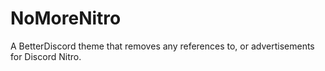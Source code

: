 # NoMoreNitro
A BetterDiscord theme that removes any references to, or advertisements for Discord Nitro.
